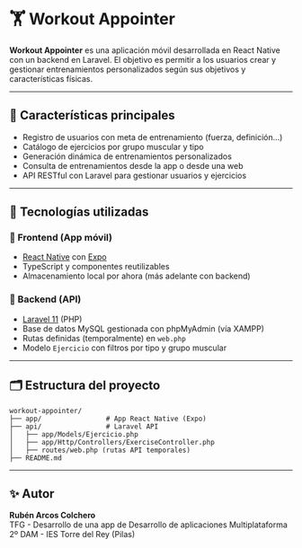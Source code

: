 # 🏋️ Workout Appointer

**Workout Appointer** es una aplicación móvil desarrollada en React Native con un backend en Laravel. El objetivo es permitir a los usuarios crear y gestionar entrenamientos personalizados según sus objetivos y características físicas.

---

## 📱 Características principales

- Registro de usuarios con meta de entrenamiento (fuerza, definición…)
- Catálogo de ejercicios por grupo muscular y tipo
- Generación dinámica de entrenamientos personalizados
- Consulta de entrenamientos desde la app o desde una web
- API RESTful con Laravel para gestionar usuarios y ejercicios

---

## 🧱 Tecnologías utilizadas

### 🔹 Frontend (App móvil)
- [React Native](https://reactnative.dev/) con [Expo](https://expo.dev/)
- TypeScript y componentes reutilizables
- Almacenamiento local por ahora (más adelante con backend)

### 🔹 Backend (API)
- [Laravel 11](https://laravel.com/) (PHP)
- Base de datos MySQL gestionada con phpMyAdmin (vía XAMPP)
- Rutas definidas (temporalmente) en `web.php`
- Modelo `Ejercicio` con filtros por tipo y grupo muscular

---

## 🗂 Estructura del proyecto

```
workout-appointer/
├── app/                # App React Native (Expo)
├── api/                # Laravel API
│   ├── app/Models/Ejercicio.php
│   ├── app/Http/Controllers/ExerciseController.php
│   ├── routes/web.php (rutas API temporales)
├── README.md
```

---

## ✨ Autor

**Rubén Arcos Colchero**  
TFG - Desarrollo de una app de Desarrollo de aplicaciones Multiplataforma  
2º DAM - IES Torre del Rey (Pilas) 
